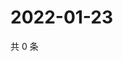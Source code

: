 # 2022-01-23

共 0 条

<!-- BEGIN WEIBO -->
<!-- 最后更新时间 Sun Jan 23 2022 02:15:17 GMT+0800 (China Standard Time) -->

<!-- END WEIBO -->
